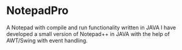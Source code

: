 # NotepadPro
A Notepad with compile and run functionality written in JAVA
I have developed a small version of Notepad++ in JAVA with the help of AWT/Swing with event handling.
